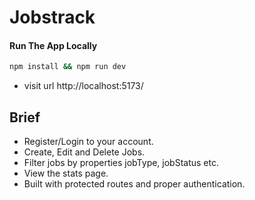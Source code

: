 # Jobstrack

#### Run The App Locally

```sh
npm install && npm run dev
```

- visit url http://localhost:5173/

## Brief

- Register/Login to your account.
- Create, Edit and Delete Jobs.
- Filter jobs by properties jobType, jobStatus etc.
- View the stats page.
- Built with protected routes and proper authentication.
